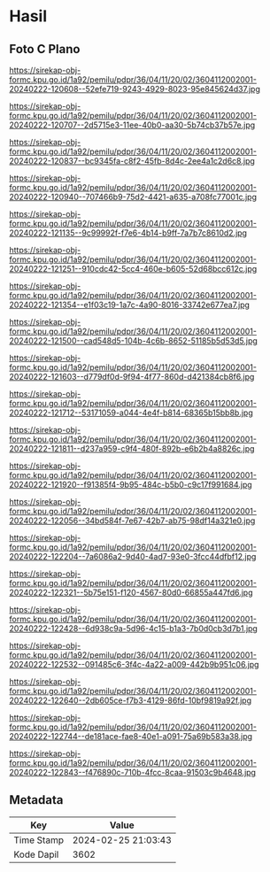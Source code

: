 # Hasil

## Foto C Plano

https://sirekap-obj-formc.kpu.go.id/1a92/pemilu/pdpr/36/04/11/20/02/3604112002001-20240222-120608--52efe719-9243-4929-8023-95e845624d37.jpg

https://sirekap-obj-formc.kpu.go.id/1a92/pemilu/pdpr/36/04/11/20/02/3604112002001-20240222-120707--2d5715e3-11ee-40b0-aa30-5b74cb37b57e.jpg

https://sirekap-obj-formc.kpu.go.id/1a92/pemilu/pdpr/36/04/11/20/02/3604112002001-20240222-120837--bc9345fa-c8f2-45fb-8d4c-2ee4a1c2d6c8.jpg

https://sirekap-obj-formc.kpu.go.id/1a92/pemilu/pdpr/36/04/11/20/02/3604112002001-20240222-120940--707466b9-75d2-4421-a635-a708fc77001c.jpg

https://sirekap-obj-formc.kpu.go.id/1a92/pemilu/pdpr/36/04/11/20/02/3604112002001-20240222-121135--9c99992f-f7e6-4b14-b9ff-7a7b7c8610d2.jpg

https://sirekap-obj-formc.kpu.go.id/1a92/pemilu/pdpr/36/04/11/20/02/3604112002001-20240222-121251--910cdc42-5cc4-460e-b605-52d68bcc612c.jpg

https://sirekap-obj-formc.kpu.go.id/1a92/pemilu/pdpr/36/04/11/20/02/3604112002001-20240222-121354--e1f03c19-1a7c-4a90-8016-33742e677ea7.jpg

https://sirekap-obj-formc.kpu.go.id/1a92/pemilu/pdpr/36/04/11/20/02/3604112002001-20240222-121500--cad548d5-104b-4c6b-8652-51185b5d53d5.jpg

https://sirekap-obj-formc.kpu.go.id/1a92/pemilu/pdpr/36/04/11/20/02/3604112002001-20240222-121603--d779df0d-9f94-4f77-860d-d421384cb8f6.jpg

https://sirekap-obj-formc.kpu.go.id/1a92/pemilu/pdpr/36/04/11/20/02/3604112002001-20240222-121712--53171059-a044-4e4f-b814-68365b15bb8b.jpg

https://sirekap-obj-formc.kpu.go.id/1a92/pemilu/pdpr/36/04/11/20/02/3604112002001-20240222-121811--d237a959-c9f4-480f-892b-e6b2b4a8826c.jpg

https://sirekap-obj-formc.kpu.go.id/1a92/pemilu/pdpr/36/04/11/20/02/3604112002001-20240222-121920--f91385f4-9b95-484c-b5b0-c9c17f991684.jpg

https://sirekap-obj-formc.kpu.go.id/1a92/pemilu/pdpr/36/04/11/20/02/3604112002001-20240222-122056--34bd584f-7e67-42b7-ab75-98df14a321e0.jpg

https://sirekap-obj-formc.kpu.go.id/1a92/pemilu/pdpr/36/04/11/20/02/3604112002001-20240222-122204--7a6086a2-9d40-4ad7-93e0-3fcc44dfbf12.jpg

https://sirekap-obj-formc.kpu.go.id/1a92/pemilu/pdpr/36/04/11/20/02/3604112002001-20240222-122321--5b75e151-f120-4567-80d0-66855a447fd6.jpg

https://sirekap-obj-formc.kpu.go.id/1a92/pemilu/pdpr/36/04/11/20/02/3604112002001-20240222-122428--6d938c9a-5d96-4c15-b1a3-7b0d0cb3d7b1.jpg

https://sirekap-obj-formc.kpu.go.id/1a92/pemilu/pdpr/36/04/11/20/02/3604112002001-20240222-122532--091485c6-3f4c-4a22-a009-442b9b951c06.jpg

https://sirekap-obj-formc.kpu.go.id/1a92/pemilu/pdpr/36/04/11/20/02/3604112002001-20240222-122640--2db605ce-f7b3-4129-86fd-10bf9819a92f.jpg

https://sirekap-obj-formc.kpu.go.id/1a92/pemilu/pdpr/36/04/11/20/02/3604112002001-20240222-122744--de181ace-fae8-40e1-a091-75a69b583a38.jpg

https://sirekap-obj-formc.kpu.go.id/1a92/pemilu/pdpr/36/04/11/20/02/3604112002001-20240222-122843--f476890c-710b-4fcc-8caa-91503c9b4648.jpg


## Metadata

| Key        | Value               |
| ---------- | ------------------- |
| Time Stamp | 2024-02-25 21:03:43 |
| Kode Dapil | 3602                |



